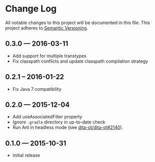 # Change Log
All notable changes to this project will be documented in this file.
This project adheres to [Semantic Versioning](http://semver.org/).

## 0.3.0 — 2016-03-11
- Add support for multiple transtypes
- Fix classpath conflicts and update classpath compilation strategy

## 0.2.1 – 2016-01-22
- Fix Java 7 compatibility

## 0.2.0 — 2015-12-04
- Add useAssociatedFilter property
- Ignore `.gradle` directory in up-to-date check
- Run Ant in headless mode (see [dita-ot/dita-ot#2140](https://github.com/dita-ot/dita-ot/issues/2140)).

## 0.1.0 — 2015-10-31
- Initial release
